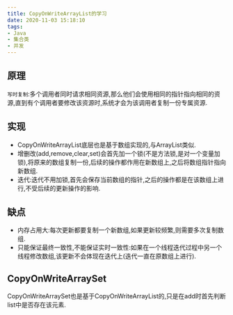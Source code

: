 ```yaml
---
title: CopyOnWriteArrayList的学习
date: 2020-11-03 15:18:10
tags:
- Java
- 集合类
- 并发
---
```


## 原理

`写时复制`:多个调用者同时请求相同资源,那么他们会使用相同的指针指向相同的资源,直到有个调用者要修改该资源时,系统才会为该调用者复制一份专属资源.

## 实现

- CopyOnWriteArrayList底层也是基于数组实现的,与ArrayList类似.
- 增删改(add,remove,clear,set)会首先加一个锁(不是方法锁,是对一个变量加锁),将原来的数组复制一份,后续的操作都作用在新数组上,之后将数组指针指向新数组.
- 迭代:迭代不用加锁,首先会保存当前数组的指针,之后的操作都是在该数组上进行,不受后续的更新操作的影响.

## 缺点

- 内存占用大:每次更新都要复制一个新数组,如果更新较频繁,则需要多次复制数组.
- 只能保证最终一致性,不能保证实时一致性:如果在一个线程迭代过程中另一个线程修改数组,该更新不会体现在迭代上(迭代一直在原数组上进行).

## CopyOnWriteArraySet

CopyOnWriteArraySet也是基于CopyOnWriteArrayList的,只是在add时首先判断list中是否存在该元素.

